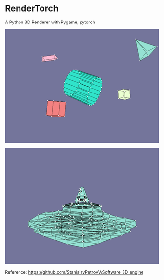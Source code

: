 # RenderTorch

A Python 3D Renderer with Pygame, pytorch

![sofware_renderer](resources/1.png "sofware_renderer")

![sofware_renderer](resources/2.png "sofware_renderer")


Reference: https://github.com/StanislavPetrovV/Software_3D_engine



